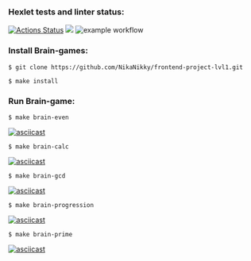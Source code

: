 ### Hexlet tests and linter status: 
[![Actions Status](https://github.com/NikaNikky/frontend-project-lvl1/workflows/hexlet-check/badge.svg)](https://github.com/NikaNikky/frontend-project-lvl1/actions)
<a href="https://codeclimate.com/github/codeclimate/codeclimate/maintainability"><img src="https://api.codeclimate.com/v1/badges/a99a88d28ad37a79dbf6/maintainability" /></a>
![example workflow](https://github.com/nikanikky/frontend-project-lvl1/actions/workflows/nodejs.yml/badge.svg)

### Install Brain-games:

    $ git clone https://github.com/NikaNikky/frontend-project-lvl1.git

    $ make install

### Run Brain-game:

    $ make brain-even
[![asciicast](https://asciinema.org/a/dKQ3H5B8QpOHZyxWwlJXSvAt7.svg)](https://asciinema.org/a/dKQ3H5B8QpOHZyxWwlJXSvAt7)

    $ make brain-calc
[![asciicast](https://asciinema.org/a/yy2kGEHUO866PifnwEMc57f9L.svg)](https://asciinema.org/a/yy2kGEHUO866PifnwEMc57f9L)

    $ make brain-gcd
[![asciicast](https://asciinema.org/a/fI0qGcZxSG9Ay5lQmyYaeZjf6.svg)](https://asciinema.org/a/fI0qGcZxSG9Ay5lQmyYaeZjf6)

    $ make brain-progression
[![asciicast](https://asciinema.org/a/KCJFSJ90rq1Gns3SsfFOPbw3L.svg)](https://asciinema.org/a/KCJFSJ90rq1Gns3SsfFOPbw3L)

    $ make brain-prime
[![asciicast](https://asciinema.org/a/TXyeZT57PyHdgHd2SZtjJfdEE.svg)](https://asciinema.org/a/TXyeZT57PyHdgHd2SZtjJfdEE)